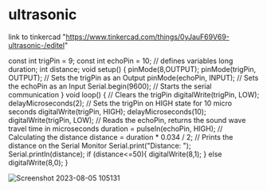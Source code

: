 # ultrasonic

link to tinkercad "https://www.tinkercad.com/things/0yJauF69V69-ultrasonic-/editel"

const int trigPin = 9;
const int echoPin = 10;
// defines variables
long duration;
int distance;
void setup() {
  pinMode(8,OUTPUT);
  pinMode(trigPin, OUTPUT); // Sets the trigPin as an Output
  pinMode(echoPin, INPUT); // Sets the echoPin as an Input
  Serial.begin(9600); // Starts the serial communication
}
void loop() {
  // Clears the trigPin
  digitalWrite(trigPin, LOW);
  delayMicroseconds(2);
  // Sets the trigPin on HIGH state for 10 micro seconds
  digitalWrite(trigPin, HIGH);
  delayMicroseconds(10);
  digitalWrite(trigPin, LOW);
  // Reads the echoPin, returns the sound wave travel time in microseconds
  duration = pulseIn(echoPin, HIGH);
  // Calculating the distance
  distance = duration * 0.034 / 2;
  // Prints the distance on the Serial Monitor
  Serial.print("Distance: ");
  Serial.println(distance);
  if (distance<=50){
    digitalWrite(8,1);
  }
  else 
    digitalWrite(8,0);
}

![Screenshot 2023-08-05 105131](https://github.com/Memo0302/ultrasonic/assets/92684739/cf1e4cef-bbd5-493b-9a0a-8a79e6ac288f)




